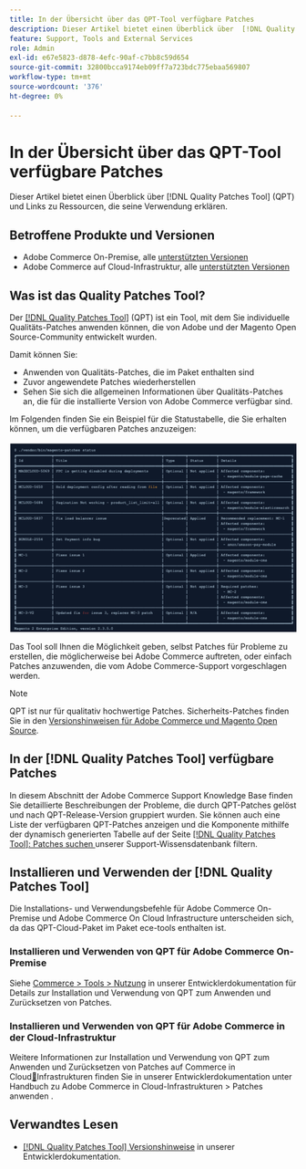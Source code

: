 ```yaml
---
title: In der Übersicht über das QPT-Tool verfügbare Patches
description: Dieser Artikel bietet einen Überblick über  [!DNL Quality Patches Tool]  (QPT) und Links zu Ressourcen, die seine Verwendung erklären.
feature: Support, Tools and External Services
role: Admin
exl-id: e67e5823-d878-4efc-90af-c7bb8c59d654
source-git-commit: 32800bcca9174eb09ff7a723bdc775ebaa569807
workflow-type: tm+mt
source-wordcount: '376'
ht-degree: 0%

---
```


# In der Übersicht über das QPT-Tool verfügbare Patches

Dieser Artikel bietet einen Überblick über [!DNL Quality Patches Tool] (QPT) und Links zu Ressourcen, die seine Verwendung erklären.

## Betroffene Produkte und Versionen

* Adobe Commerce On-Premise, alle [unterstützten Versionen](https://www.adobe.com/content/dam/cc/en/legal/terms/enterprise/pdfs/Adobe-Commerce-Software-Lifecycle-Policy.pdf)
* Adobe Commerce auf Cloud-Infrastruktur, alle [unterstützten Versionen](https://www.adobe.com/content/dam/cc/en/legal/terms/enterprise/pdfs/Adobe-Commerce-Software-Lifecycle-Policy.pdf)

## Was ist das Quality Patches Tool?

Der [[!DNL Quality Patches Tool]](https://github.com/magento/quality-patches) (QPT) ist ein Tool, mit dem Sie individuelle Qualitäts-Patches anwenden können, die von Adobe und der Magento Open Source-Community entwickelt wurden.

Damit können Sie:

* Anwenden von Qualitäts-Patches, die im Paket enthalten sind
* Zuvor angewendete Patches wiederherstellen
* Sehen Sie sich die allgemeinen Informationen über Qualitäts-Patches an, die für die installierte Version von Adobe Commerce verfügbar sind.

Im Folgenden finden Sie ein Beispiel für die Statustabelle, die Sie erhalten können, um die verfügbaren Patches anzuzeigen:

![Magento_PATCHES_LIST](/help/assets/tools/status_table.png)

Das Tool soll Ihnen die Möglichkeit geben, selbst Patches für Probleme zu erstellen, die möglicherweise bei Adobe Commerce auftreten, oder einfach Patches anzuwenden, die vom Adobe Commerce-Support vorgeschlagen werden.

>[!NOTE]
>
>QPT ist nur für qualitativ hochwertige Patches. Sicherheits-Patches finden Sie in den [Versionshinweisen für Adobe Commerce und Magento Open Source](https://experienceleague.adobe.com/docs/commerce-operations/release/notes/overview.html?lang=de).

## In der [!DNL Quality Patches Tool] verfügbare Patches

In diesem Abschnitt der Adobe Commerce Support Knowledge Base finden Sie detaillierte Beschreibungen der Probleme, die durch QPT-Patches gelöst und nach QPT-Release-Version gruppiert wurden.
Sie können auch eine Liste der verfügbaren QPT-Patches anzeigen und die Komponente mithilfe der dynamisch generierten Tabelle auf der Seite [[!DNL Quality Patches Tool]: Patches suchen ](https://experienceleague.adobe.com/tools/commerce-quality-patches/index.html?lang=de) unserer Support-Wissensdatenbank filtern.

## Installieren und Verwenden der [!DNL Quality Patches Tool]

Die Installations- und Verwendungsbefehle für Adobe Commerce On-Premise und Adobe Commerce On Cloud Infrastructure unterscheiden sich, da das QPT-Cloud-Paket im Paket ece-tools enthalten ist.

### Installieren und Verwenden von QPT für Adobe Commerce On-Premise

Siehe [Commerce > Tools > Nutzung](../usage.md) in unserer Entwicklerdokumentation für Details zur Installation und Verwendung von QPT zum Anwenden und Zurücksetzen von Patches.

### Installieren und Verwenden von QPT für Adobe Commerce in der Cloud-Infrastruktur

Weitere Informationen zur Installation und Verwendung von QPT zum Anwenden und Zurücksetzen von Patches auf Commerce in Cloud[&#128279;](https://experienceleague.adobe.com/docs/commerce-cloud-service/user-guide/develop/upgrade/apply-patches.html?lang=de)Infrastrukturen finden Sie in unserer Entwicklerdokumentation unter Handbuch zu Adobe Commerce in Cloud-Infrastrukturen > Patches anwenden .

## Verwandtes Lesen

* [[!DNL Quality Patches Tool] Versionshinweise](https://experienceleague.adobe.com/docs/commerce-operations/tools/quality-patches-tool/release-notes.html?lang=de) in unserer Entwicklerdokumentation.
